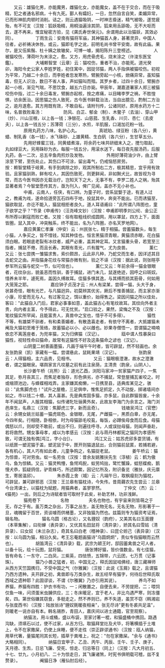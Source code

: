 <!-- { "loadSidebar": true } -->
　　又云：雄猫化男，亦能魔男，雌猫化女，亦能魔女，盖不在于交合，而在于吸精，犯之者通名邪病，十有九死。鄞人有孀妇，一日，忽然自言自笑，柔媚异常，已而形神肌肉顿时消削。诘之，则云遇猫吸阴，一时神志昏迷，精气被吸，遂觉疲殆，有不可支（汉按：狐妖吸精，用桐油遍涂其阴，狐来用舌舔吸，无不大呕而去，遂不再来，惟宜秘密方验，见《龚氏寿世保元》。余谓用此以治猫妖，其效必同）。
　　
　　丁雨生云：安南有猫将军庙，其神猫首人身，甚著灵异，中国人往者，必祈祷决休咎。或云，猫即毛字之讹，前明毛尚书曾平安南，故有此庙。果尔，是又伍紫鬚、杜十姨之故辙矣，可博一噱，揭阳陈升三登榜述。
　　
　　人被猫咬伤，薄荷叶为末涂之，愈。又方，用虎骨虎毛，烧末涂之（许浚东医宝鑑）。
　　
　　大埔赖智堂（云章）云：猫咬伤，重者不治，亦能死。道光癸卯，海阳令史公家人李姓罗姓，初住寓中，因捉邻猫，两人手指俱被猫咬伤。初视为平常，乃越二十余日，而李姓者忽发寒热，臂腕旁起一小核，焮痛异常，虽知猫毒，但无人识治，数日不省人事，声如猫叫而殂。其罗乡者，过四十余日，臂腕亦起一小核，渐见气喘，不思饮食，越五六日亦毙。甲辰年，潮嘉道署家人郑三被猫咬伤中指，过二十余日毒发，臂腕亦起核，按之疼痛，以目睹李罗之祸，不胜惶惧，访余医治。因思猫之伤人致死，古今医书鲜载治法，当自出臆见，酌制二方治之，逾月遂愈。其方用既有效，不敢自私，请附刊传，公诸同好。原用水药方十二味，名普救败毒汤：
　　
　　防风、白芷、郁金（制）、木鳖子（去油）、穿山甲（炒）、川山豆根，以上各一钱；净银花、山慈菰、生乳香、川贝、杏仁（去皮夫），以上各一钱五分；苏薄荷（三分），水煎，半肌服，口渴加花粉一钱。
　　
　　原用丸药方八味，名护心丸。
　　
　　真琥珀、绿豆粉（各八分），黄蜡、制乳香（各一钱），水飞硃砂、上雄黄精、生白矾（各六分），生甘草五分。
　　
　　先用好蜂蜜三钱，同黄蜡煮溶，将余药七味共研细末入之，搅匀取起，丸如绿豆大，另用硃砂为衣。每服一钱五分，用滚水送下，每日夜先服汤药，后服丸药，各一二次，忌五辛鱼肉煎炒及发物。
　　
　　外用好薄荷油少许，由上臂涂至下臂，至伤处止。其伤口不可涂，留出毒气，仍戒恼怒房劳。
　　
　　汉按：赖智堂精于岐黄，有手到病除之妙，观其所制右二方，极其精思，宜乎用有效验。且家猫驯熟，鲜有咬人，其因伤致死，则更鲜闻，非如猘犬比，故皆视为寻常，而古今医书因亦无载治疗。岂知天下之大，无事不有，李罗二姓人之祸，殆其显著者焉？今智堂愿传其方，亟为刊入，俾广见闻，盖亦不无小补也。
　　
　　中甫，云南人，任侠，有口辨。为童子时，尝系鼠嫛于途，有道人过之，教甫为戏，遂命拾道旁瓦石四布于地，投鼠其中，奔突不能出。已而诱猫至，猫欲取鼠，亦讫不能入，猫鼠相拒者良久。道人耳语甫曰："此所谓八阵图也，童子欲学之乎？"节录《申甫传》（汪尧峰文钞）（汉按：申甫即明季刘公纶、金公正布所荐以剿寇而败亡者。又按：俗有取粗线织成圆网，用以罩鼠，四方上下，面面皆圈，鼠入其中，冲突触系，终不能出，名为八阵圈，亦名天罗地网）。
　　
　　嘉应黄薰仁孝廉（仲安）云：州民张七，精于相猫。尝蓄猫数头，每生小猫，人争买之，皆不惜钱，知其种佳也。恒言黑猫须青眼，黄猫须赤眼，花白猫须白眼。若眼底老裂有冰纹者，威严必重，盖其神定耳。又言猫重头骨，若宽至三指者，捕鼠不倦，而且长寿。其眼有青光，爪有腥气，尤为良兽。
　　
　　薰仁又云：张七尝携一雏猫求售，索价颇昂，云此非凡种，乃蛇交而生者，因详述其目击蛇交之由。并指猫身花纹与常猫亦微有别，验之不诬（汉按：据此说，则张暄亭参军所云猫与蛇交一节，似可信也）。
　　
　　薰仁又云：年前余得一猫金银眼者，花纹杂出，貌虽恶而性驯，善于捕鼠，进门未几，鼠遂绝迹，因呼之曰斑奴。惜养未半年，遽死焉，盖因久缚故耳。佳猫多惧其逸，与其缚而损其筋骨，何如用大笼笼之耶。
　　
　　嘉应钟子贞茂才云：州人有梁某，尝得一猫，头大于身，状甚奇怪，眼有光芒，与凡猫迥异。初莫辨其优劣，厥后不惟善捕鼠，而主家亦渐小康，珍爱而无与人。有过客见之，饵以重价，始得售之。梁因问猫之所以佳处，客曰："此猫自入门后，君家必事事如意，盖此猫古心有笔纹故耳。其纹向外者主贵，向内者主富，今予得此，可无忧贫。"启口验之，果然，梁悔之不及（汉按：笔纹猫实所罕闻，且能富贵人，真兽中之宝也，惜乎不可多得）。
　　
　　猫性不等，有雄桀不驯者，有和柔善媚者，有散逸喜走者，有依守不离者，大抵雄猫未阉及大猫初至难于笼络，故蓄猫必以小、必以雌也。妙果寺僧悟一，尝谓猫之喃喃依恋不离莲座者，为兜率猫，又为归佛猫（汉记）。
　　
　　瓯中谓人性暴戾曰猫性，视轻性命曰猫命，故常有这猫性不好及这条猫命之谚也（汉记）。
　　
　　山阴童二树善画墨猫，凡画于端午午时者，皆可辟鼠，然不轻画也。余友张韵泉（凯）家藏有一幅，尝谓悬此，鼠耗果靖（汉记）。
　　
　　张韵泉云：人得猫相，主六品贵，见相书。
　　
　　又云：猫眼极澄澈，故水之澄澈者，谓之猫眼泉。堪舆家言凡坟墓之前有此注泉荫，主清贵（韵泉，山阴人）。
　　
　　长沙姜午桥（兆熊）云：道光乙酉，浏阳马家冲一贫家猫产四子，一焦其足，弥月丧其三，而焦足者独存，形色俱劣，亦不捕鼠，常登屋捕瓦雀咬之。时或缩颈池边，与蜂蝶相戏弄。主家嫌其痴懒，一日携至县，适典库某见之，骇曰："此焦脚虎也！"试升之屋檐，三足俱申，惟焦足抓定，久不动旋，掷诸墙间亦如之，市以钱二十缗，其人喜甚。先是典库固多猫，亦多鼠，自此群猫皆废，十余年不闻鼠声，人服其相猫，似传诸牝牡骊黄外矣，此故友李海门为余言之。海门浏邑庠生，名鼎三（汉按：焦脚虎三字，新而且奇）。
　　
　　钱塘吴鸿江（官懋）云：余甥女姚兰姑蓄一猫虎斑色、金银眼，无尾，产雌猫一，黑质白章，亦无尾，今四年矣。行相随，卧相依，时为母猫舔毛咬虱，每饭，必蹲俟母食而后食。母猫偶怒以爪，则却受不敢前，或出不归，则遍往呼寻。人或误挞母猫，则闻声奋赴，若将救然。甥女事母孝，咸以为孝感云（汉按：此与蒋丹林都宪之猫同为孝感所致，可谓无独有偶[鸿江，字小台]）。
　　
　　鸿江又云：姑苏虎邱多耍货铺，有以纸匣一塑泥猫于盖，塑泥鼠于中，匣开则猫退鼠出，合则猫前鼠匿，若捕若避，各有机心，其人巧有如此者，儿童争购之，名猫捉老鼠。
　　
　　姜午桥云：猫为惊兽，可对劳虫。蚁一名劳虫（汉按：昔余友姚雅扶先生（淳植）云：鹤为傲鸟，鱼为惊鳞。又云：猫灵鸭懵，鱼愕鸡腉，蚁劳鸠拙，鹭忙蟹躁，蛙怒蝶痴，鹅慢犬恭，狐疑鸽信，驴乖蛛巧，所述颇繁，因记忆所及，附识备览（雅扶，庆元廪生，寄居温邱）。
　　
　　朱赤霞上舍（城）云：凡端午日，取枫瘿刻为猫枕，可辟鼠，兼可辟邪恶（汉按：王兰皋有猫枕诗，今失传。昔周藕农先生尝云：兰皋今台湾课士，以猫枕为赋题，用猫典者，盖寥寥然。
　　
　　丁仲文（杰）云：《猫苑》一出，则后之为诗赋者皆可取材于此矣，补助艺林，功非浅鲜。
　　
　　猫苑卷下
　　
　　名物
　　
　　夫名也物也，有宇宙来则皆萌之于无，存之于有。虽万类之杂出，万事之丛生，盖无物无名，无名无物，形影著于一旦，魂魄留于百世，资谈噱而供楮墨，又非独猫为然也。兹篇则专为猫资考证焉，辑名物。
　　
　　猫名乌圆（格古论），又名貍奴（韵府），又美其名曰玉面貍（本草集解），曰衔蝉（表异录），又优其名田鼠将（清异录），娇其名曰雪姑（清异录）、曰女奴（未兰杂志），奇其名曰白老（稽神录）、曰昆仑妲己（表异录）（汉按：以乌圆为猫，相沿久矣。考王忘菴题画猫诗"乌圆炯炯"，责似专指猫眼而云然也）。
　　
　　胡笛湾云：《清异录》载，武宗为颖王时，邸园蓄禽兽之可人者，以备十玩，绘十玩图，鼠将猫。
　　
　　唐张博好猫，皆价值数金。有七佳猫，皆有命名：一东守，二白凤，三紫英，四怯愤，五锦带，六云团，七万贯（记事珠）。
　　
　　猫乃小兽之猛者，初，中国无之，释氏因鼠啮佛经，唐三藏禅师从西方天竺国携归，不受中国之气（尔雅翼）（汉按：此说《玉屑》载之，且谓猫乃西方遗种。夫开辟之初，禽兽即与万类杂生，故五经早有猫字，何待后世释氏取西域之遗种耶？此固谬谈，不谓《尔雅翼》乃亦引用其说）。
　　
　　养鸟不如养猫，养猫有四胜：护衣书有功，一；闲散置之，自便去来，不劳提把，二；喂饲仅鱼一味，问须蛋米虫脯供应，三；冬床暖足，宜于老人，非比鸟遇严寒，则冻僵矣，四。第世俗嫌其窃食，多梃走之，然不养则已，养不失道，虽赏不窃（韩湘岩与张度西书）（汉按：陆放翁诗"貍奴氈暖夜相亲"，张无尽诗"更有冬裘共足温"，则暖老一说亦自有本。韩名锡胙，青田人，嘉庆间以进士通籍，官至观察）。
　　
　　纳猫法，用斗或桶，盛以布袋，至家讨著一棍，和猫盛桶中携回。路遇沟缺，须填石以过，使不过家，从吉方归。取猫拜堂灶及犬毕，将箸横插于土堆上，令不在家撒屎，仍使上床睡，便不走徃（崇正辟谬通书）（汉按：瓯人纳猫，用草代箸，量猫尾同其长短，插草于粪堆上，祝之："勿在家撒屎。"余与《通书》大略相同）。
　　
　　纳猫日宜甲子、乙丑、丙午、丙辰、壬午、壬子、庚子，天月德、生炁，日忌飞廉、受死、惊走、归忌等日（同上）（汉按：凡大月初五、十七、廿九，小月初八、二十为惊走日，其飞廉诸煞，时宪书俱明载可稽，兹不复赘录）。
　　
　　阉猫日净（雁仙肘后经）。
　　
